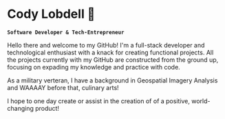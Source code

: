 # Cody Lobdell 👋

**`Software Developer & Tech-Entrepreneur`** 

Hello there and welcome to my GitHub! I'm a full-stack developer and technological enthusiast with a knack for creating functional projects. 
All the projects currently with my GitHub are constructed from the ground up, focusing on expading my knowledge and practice with code.

As a military verteran, I have a background in Geospatial Imagery Analysis and WAAAAY before that, culinary arts!

I hope to one day create or assist in the creation of of a positive, world-changing product!
